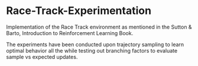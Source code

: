 # Race-Track-Experimentation
Implementation of the Race Track environment as mentioned in the Sutton & Barto,
Introduction to Reinforcement Learning Book.

The experiments have been conducted upon trajectory sampling to learn optimal behavior
all the while testing out branching factors to evaluate sample vs expected updates.
